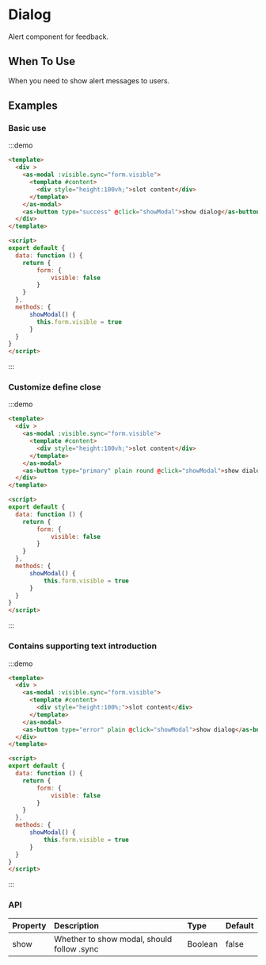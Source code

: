 
# Dialog

Alert component for feedback.

## When To Use

When you need to show alert messages to users.

## Examples

### Basic use

:::demo

```html
<template>
  <div >
    <as-modal :visible.sync="form.visible">
      <template #content>
        <div style="height:100vh;">slot content</div>
      </template>
    </as-modal>
    <as-button type="success" @click="showModal">show dialog</as-button>
  </div>
</template>

<script>
export default {
  data: function () {
    return {
        form: {
            visible: false
        }
    }
  },
  methods: {
      showModal() {
        this.form.visible = true
      }
  }
}
</script>

```

:::

### Customize define close

:::demo

```html
<template>
  <div >
    <as-modal :visible.sync="form.visible">
      <template #content>
        <div style="height:100vh;">slot content</div>
      </template>
    </as-modal>
    <as-button type="primary" plain round @click="showModal">show dialog</as-button>
  </div>
</template>

<script>
export default {
  data: function () {
    return {
        form: {
            visible: false
        }
    }
  },
  methods: {
      showModal() {
          this.form.visible = true
      }
  }
}
</script>
```

:::

### Contains supporting text introduction

:::demo

```html
<template>
  <div >
    <as-modal :visible.sync="form.visible">
      <template #content>
        <div style="height:100%;">slot content</div>
      </template>
    </as-modal>
    <as-button type="error" plain @click="showModal">show dialog</as-button>
  </div>
</template>

<script>
export default {
  data: function () {
    return {
        form: {
            visible: false
        }
    }
  },
  methods: {
      showModal() {
          this.form.visible = true
      }
  }
}
</script>

```

:::

### API

| Property | Description | Type | Default |
| :--- | :--- | :--- | :--- |
| show | Whether to show modal, should follow .sync | Boolean | false |
